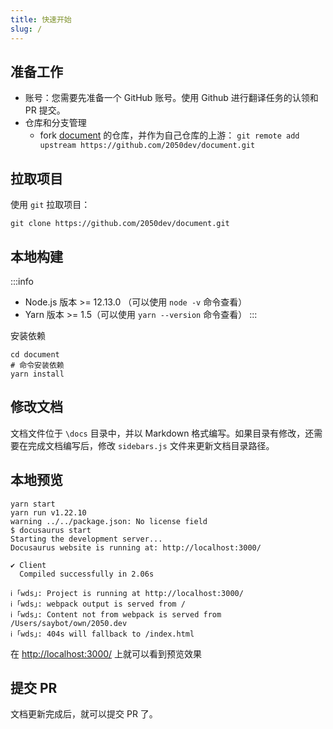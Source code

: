 ```yaml
---
title: 快速开始
slug: /
---
```


## 准备工作

- 账号：您需要先准备一个 GitHub 账号。使用 Github 进行翻译任务的认领和 PR 提交。
- 仓库和分支管理
  - fork [document](https://github.com/2050dev/document.git) 的仓库，并作为自己仓库的上游： `git remote add upstream https://github.com/2050dev/document.git`

## 拉取项目

使用 `git` 拉取项目：

```shell
git clone https://github.com/2050dev/document.git
```

## 本地构建

:::info
- Node.js 版本 >= 12.13.0 （可以使用 `node -v` 命令查看）
- Yarn 版本 >= 1.5（可以使用 `yarn --version` 命令查看）
:::

安装依赖

```shell
cd document
# 命令安装依赖
yarn install
```

## 修改文档

文档文件位于 `\docs` 目录中，并以 Markdown 格式编写。如果目录有修改，还需要在完成文档编写后，修改 `sidebars.js` 文件来更新文档目录路径。

## 本地预览

```shell
yarn start
yarn run v1.22.10
warning ../../package.json: No license field
$ docusaurus start
Starting the development server...
Docusaurus website is running at: http://localhost:3000/

✔ Client
  Compiled successfully in 2.06s

ℹ ｢wds｣: Project is running at http://localhost:3000/
ℹ ｢wds｣: webpack output is served from /
ℹ ｢wds｣: Content not from webpack is served from /Users/saybot/own/2050.dev
ℹ ｢wds｣: 404s will fallback to /index.html
```

在 [http://localhost:3000/](http://localhost:3000/) 上就可以看到预览效果

## 提交 PR

文档更新完成后，就可以提交 PR 了。